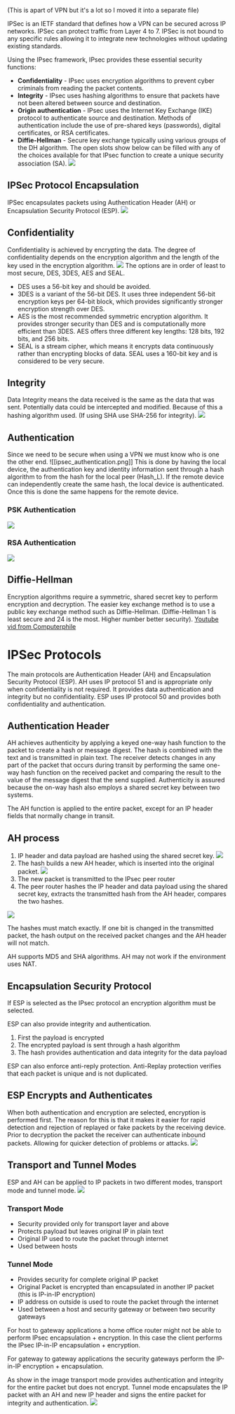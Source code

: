 (This is apart of VPN but it's a lot so I moved it into a separate file)

IPSec is an IETF standard that defines how a VPN can be secured across IP networks. IPSec can protect traffic from Layer 4 to 7. IPSec is not bound to any specific rules allowing it to integrate new technologies without updating existing standards.

Using the IPsec framework, IPsec provides these essential security functions:
- **Confidentiality** - IPsec uses encryption algorithms to prevent cyber criminals from reading the packet contents.
- **Integrity** - IPsec uses hashing algorithms to ensure that packets have not been altered between source and destination.
- **Origin authentication** - IPsec uses the Internet Key Exchange (IKE) protocol to authenticate source and destination. Methods of authentication include the use of pre-shared keys (passwords), digital certificates, or RSA certificates.
- **Diffie-Hellman** - Secure key exchange typically using various groups of the DH algorithm.
The open slots show below can be filled with any of the choices available for that IPsec function to create a unique security association (SA).
![](/Images/ip_sec_sa.png)

## IPSec Protocol Encapsulation
IPSec encapsulates packets using Authentication Header (AH) or Encapsulation Security Protocol (ESP).
![](/Images/ipsec_protcol_encap.png)
## Confidentiality
Confidentiality is achieved by encrypting the data. The degree of confidentiality depends on the encryption algorithm and the length of the key used in the encryption algorithm.
![](/Images/ipsec_encryption.png)
The options are in order of least to most secure, DES, 3DES, AES and SEAL.
- DES uses a 56-bit key and should be avoided.
- 3DES is a variant of the 56-bit DES. It uses three independent 56-bit encryption keys per 64-bit block, which provides significantly stronger encryption strength over DES. 
- AES is the most recommended symmetric encryption algorithm. It provides stronger security than DES and is computationally more efficient than 3DES. AES offers three different key lengths: 128 bits, 192 bits, and 256 bits.
- SEAL is a stream cipher, which means it encrypts data continuously rather than encrypting blocks of data. SEAL uses a 160-bit key and is considered to be very secure.
## Integrity
Data Integrity means the data received is the same as the data that was sent. Potentially data could be intercepted and modified. Because of this a hashing algorithm used. (If using SHA use SHA-256 for integrity).
![](/Images/ipsec_integrity.png)
## Authentication
Since we need to be secure when using a VPN we must know who is one the other end. 
![[ipsec_authentication.png]]
This is done by having the local device, the authentication key and identity information sent through a hash algorithm to from the hash for the local peer (Hash_L). If the remote device can independently create the same hash, the local device is authenticated. Once this is done the same happens for the remote device.
### PSK Authentication
![](/Images/PSK_authentication.png)
### RSA Authentication
![](/Images/rsa_authentication.png)
## Diffie-Hellman
Encryption algorithms require a symmetric, shared secret key to perform encryption and decryption. The easier key exchange method is to use a public key exchange method such as Diffie-Hellman. (Diffie-Hellman 1 is least secure and 24 is the most. Higher number better security).
[Youtube vid from Computerphile](https://www.youtube.com/watch?v=NmM9HA2MQGI&pp=ygUNZGlmZmUtaGVsbG1hbg%3D%3D)

# IPSec Protocols
The main protocols are Authentication Header (AH) and Encapsulation Security Protocol (ESP). AH uses IP protocol 51 and is appropriate only when confidentiality is not required. It provides data authentication and integrity but no confidentiality. ESP uses IP protocol 50 and provides both confidentiality and authentication.
## Authentication Header
AH achieves authenticity by applying a keyed one-way hash function to the packet to create a hash or message digest. The hash is combined with the text and is transmitted in plain text. The receiver detects changes in any part of the packet that occurs during transit by performing the same one-way hash function on the received packet and comparing the result to the value of the message digest that the send supplied. Authenticity is assured because the on-way hash also employs a shared secret key between two systems.

The AH function is applied to the entire packet, except for an IP header fields that normally change in transit.

## AH process
1. IP header and data payload are hashed using the shared secret key.
![](/Images/ah_process_1.png)
2. The hash builds a new AH header, which is inserted into the original packet.
![](/Images/ah_process_2.png)
3. The new packet is transmitted to the IPsec peer router
4. The peer router hashes the IP header and data payload using the shared secret key, extracts the transmitted hash from the AH header, compares the two hashes.

![](/Images/ah_process_3.png)

The hashes must match exactly. If one bit is changed in the transmitted packet, the hash output on the received packet changes and the AH header will not match.

AH supports MD5 and SHA algorithms. AH may not work if the environment uses NAT.

## Encapsulation Security Protocol
If ESP is selected as the IPsec protocol an encryption algorithm must be selected.

ESP can also provide integrity and authentication. 
1. First the payload is encrypted
2. The encrypted payload is sent through a hash algorithm
3. The hash provides authentication and data integrity for the data payload

ESP can also enforce anti-reply protection. Anti-Replay protection verifies that each packet is unique and is not duplicated.

## ESP Encrypts and Authenticates
When both authentication and encryption are selected, encryption is performed first. The reason for this is that it makes it easier for rapid detection and rejection of replayed or fake packets by the receiving device. Prior to decryption the packet the receiver can authenticate inbound packets. Allowing for quicker detection of problems or attacks.
![](/Images/esp_encap.png)
## Transport and Tunnel Modes
ESP and AH can be applied to IP packets in two different modes, transport mode and tunnel mode.
![](/Images/transport_tunnel_mode.png)
### Transport Mode
- Security provided only for transport layer and above
- Protects payload but leaves original IP in plain text
- Original IP used to route the packet through internet
- Used between hosts
### Tunnel Mode
- Provides security for complete original IP packet
- Original Packet is encrypted than encapsulated in another IP packet (this is IP-in-IP encryption)
- IP address on outside is used to route the packet through the internet
- Used between a host and security gateway or between two security gateways

For host to gateway applications a home office router might not be able to perform IPsec encapsulation + encryption. In this case the client performs the IPsec IP-in-IP encapsulation + encryption.

For gateway to gateway applications the security gateways perform the IP-in-IP encryption + encapsulation.

As show in the image transport mode provides authentication and integrity for the entire packet but does not encrypt.
Tunnel mode encapsulates the IP packet with an AH and new IP header and signs the entire packet for integrity and authentication.
![](/Images/tunnel_transport_packet.png)
